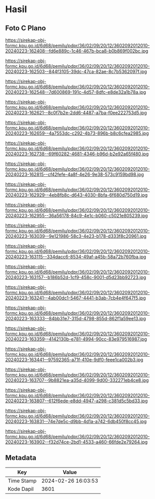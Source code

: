 # Hasil

## Foto C Plano

https://sirekap-obj-formc.kpu.go.id/6d68/pemilu/pdpr/36/02/09/20/12/3602092012010-20240223-162408--fd6e889c-1c46-467b-bca8-b0b869f002bc.jpg

https://sirekap-obj-formc.kpu.go.id/6d68/pemilu/pdpr/36/02/09/20/12/3602092012010-20240223-162503--844f3105-39dc-47ca-82ae-8c7b5362097f.jpg

https://sirekap-obj-formc.kpu.go.id/6d68/pemilu/pdpr/36/02/09/20/12/3602092012010-20240223-162548--7d600869-191c-4d57-8dfc-e8de32a1b78a.jpg

https://sirekap-obj-formc.kpu.go.id/6d68/pemilu/pdpr/36/02/09/20/12/3602092012010-20240223-162621--8c0f7b2e-2dd6-4487-a7ba-f0ee222753d5.jpg

https://sirekap-obj-formc.kpu.go.id/6d68/pemilu/pdpr/36/02/09/20/12/3602092012010-20240223-162659--4a7553dc-c292-4b73-896b-b8c6cfea2985.jpg

https://sirekap-obj-formc.kpu.go.id/6d68/pemilu/pdpr/36/02/09/20/12/3602092012010-20240223-162738--69f60282-4681-4346-b96d-b2e92a65f480.jpg

https://sirekap-obj-formc.kpu.go.id/6d68/pemilu/pdpr/36/02/09/20/12/3602092012010-20240223-162815--cf42fefe-4a8f-4e26-9e38-573c9159bd98.jpg

https://sirekap-obj-formc.kpu.go.id/6d68/pemilu/pdpr/36/02/09/20/12/3602092012010-20240223-162929--4eb8fb8c-d643-4030-8bfa-6f680d750d19.jpg

https://sirekap-obj-formc.kpu.go.id/6d68/pemilu/pdpr/36/02/09/20/12/3602092012010-20240223-162955--36a56178-84c9-4e1c-b060-c5021e805239.jpg

https://sirekap-obj-formc.kpu.go.id/6d68/pemilu/pdpr/36/02/09/20/12/3602092012010-20240223-163039--9e121986-58c3-4e23-b178-d333f8c20961.jpg

https://sirekap-obj-formc.kpu.go.id/6d68/pemilu/pdpr/36/02/09/20/12/3602092012010-20240223-163115--334dacc6-8534-49af-a45b-58a72b760fba.jpg

https://sirekap-obj-formc.kpu.go.id/6d68/pemilu/pdpr/36/02/09/20/12/3602092012010-20240223-163157--b186b52d-1cf9-458c-9001-d5d23bb92723.jpg

https://sirekap-obj-formc.kpu.go.id/6d68/pemilu/pdpr/36/02/09/20/12/3602092012010-20240223-163241--4ab00dc1-5467-4441-b3ab-7cb4e4f647f5.jpg

https://sirekap-obj-formc.kpu.go.id/6d68/pemilu/pdpr/36/02/09/20/12/3602092012010-20240223-163333--84bb31e7-315d-4798-855d-862f1a59ee13.jpg

https://sirekap-obj-formc.kpu.go.id/6d68/pemilu/pdpr/36/02/09/20/12/3602092012010-20240223-163359--4142130b-e781-4994-90cc-83e979516987.jpg

https://sirekap-obj-formc.kpu.go.id/6d68/pemilu/pdpr/36/02/09/20/12/3602092012010-20240223-163441--97592365-a71f-410e-9df0-feee1ca002b3.jpg

https://sirekap-obj-formc.kpu.go.id/6d68/pemilu/pdpr/36/02/09/20/12/3602092012010-20240223-163707--9b8821ea-a35d-4099-9d00-332271eb4ce8.jpg

https://sirekap-obj-formc.kpu.go.id/6d68/pemilu/pdpr/36/02/09/20/12/3602092012010-20240223-163807--612f6ede-e8dd-4947-a298-c381d5c5bd33.jpg

https://sirekap-obj-formc.kpu.go.id/6d68/pemilu/pdpr/36/02/09/20/12/3602092012010-20240223-163831--74e7de5c-d9bb-4d1a-a742-6db450f8cc45.jpg

https://sirekap-obj-formc.kpu.go.id/6d68/pemilu/pdpr/36/02/09/20/12/3602092012010-20240223-163902--f32d74ce-2bd1-4533-a460-66fde2e79264.jpg


## Metadata

| Key        | Value               |
| ---------- | ------------------- |
| Time Stamp | 2024-02-26 16:03:53 |
| Kode Dapil | 3601                |



